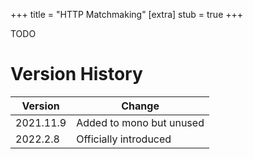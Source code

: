 +++
title = "HTTP Matchmaking"
[extra]
stub = true
+++

TODO

<!-- more -->

# Version History

| Version   | Change                   |
| --------- | ------------------------ |
| 2021.11.9 | Added to mono but unused |
| 2022.2.8  | Officially introduced    |
